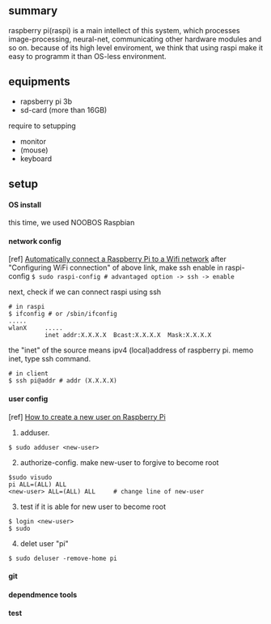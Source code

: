 ## summary
 raspberry pi(raspi) is a main intellect of this system, which processes image-processing, neural-net, communicating other hardware modules and so on.
 because of  its high level enviroment,  we think that using raspi make it easy  to programm it  than OS-less environment.
 
## equipments 
- rapsberry pi 3b
- sd-card (more than 16GB)


require to setupping
- monitor
- (mouse)
- keyboard

## setup 
#### OS install
this time, we used NOOBOS Raspbian
#### network config
[ref] [Automatically connect a Raspberry Pi to a Wifi network](http://weworkweplay.com/play/automatically-connect-a-raspberry-pi-to-a-wifi-network/)
after "Configuring WiFi connection" of above link, make ssh enable in raspi-config ```$ sudo raspi-config # advantaged option -> ssh -> enable```

next, check if we can connect raspi using ssh
```
# in raspi
$ ifconfig # or /sbin/ifconfig
.....
wlanX     ..... 
          inet addr:X.X.X.X  Bcast:X.X.X.X  Mask:X.X.X.X
```
the "inet" of the source means ipv4 (local)address of raspberry pi. memo inet, type ssh command.
```
# in client
$ ssh pi@addr # addr (X.X.X.X)
```

#### user config
[ref] [How to create a new user on Raspberry Pi](http://raspi.tv/2012/how-to-create-a-new-user-on-raspberry-pi)
1. adduser. 
```
$ sudo adduser <new-user>
```
2. authorize-config. make new-user to forgive to become root
```
$sudo visudo
pi ALL=(ALL) ALL
<new-user> ALL=(ALL) ALL     # change line of new-user
```
3. test if it is able for new user to become root
```
$ login <new-user>
$ sudo
```
4. delet user "pi"
```
$ sudo deluser -remove-home pi
```

#### git

#### dependmence tools
#### test